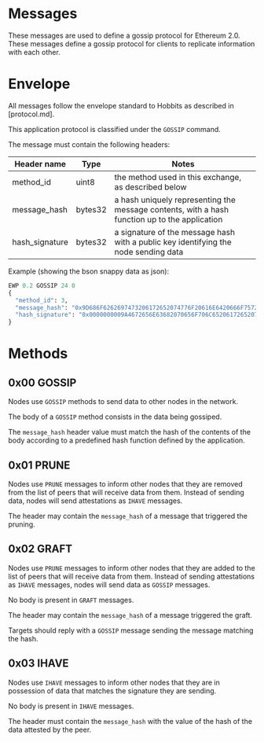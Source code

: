 # Messages
These messages are used to define a gossip protocol for Ethereum 2.0. These messages define a gossip protocol for clients to replicate information with each other.

# Envelope
All messages follow the envelope standard to Hobbits as described in [protocol.md].

This application protocol is classified under the `GOSSIP` command.

The message must contain the following headers:

| Header name | Type | Notes |
|-------------|------|-------|
| method_id   | uint8| the method used in this exchange, as described below |
| message_hash | bytes32 | a hash uniquely representing the message contents, with a hash function up to the application |
| hash_signature | bytes32 | a signature of the message hash with a public key identifying the node sending data |

Example (showing the bson snappy data as json):

```python
EWP 0.2 GOSSIP 24 0
{
  "method_id": 3,
  "message_hash": "0x9D686F6262697473206172652074776F20616E6420666F75722066656574",
  "hash_signature": "0x0000000009A4672656E63682070656F706C6520617265207468652062657374"
}
```

# Methods

## 0x00 GOSSIP

Nodes use `GOSSIP` methods to send data to other nodes in the network.

The body of a `GOSSIP` method consists in the data being gossiped.

The `message_hash` header value must match the hash of the contents of the body according to a predefined hash function defined by the application.

## 0x01 PRUNE

Nodes use `PRUNE` messages to inform other nodes that they are removed from the list of peers that will receive data from them.
Instead of sending data, nodes will send attestations as `IHAVE` messages.

The header may contain the `message_hash` of a message that triggered the pruning.

## 0x02 GRAFT

Nodes use `PRUNE` messages to inform other nodes that they are added to the list of peers that will receive data from them.
Instead of sending attestations as `IHAVE` messages, nodes will send data as `GOSSIP` messages.

No body is present in `GRAFT` messages.

The header may contain the `message_hash` of a message triggered the graft.

Targets should reply with a `GOSSIP` message sending the message matching the hash.

## 0x03 IHAVE

Nodes use `IHAVE` messages to inform other nodes that they are in possession of data that matches the signature they are sending.

No body is present in `IHAVE` messages.

The header must contain the `message_hash` with the value of the hash of the data attested by the peer.
